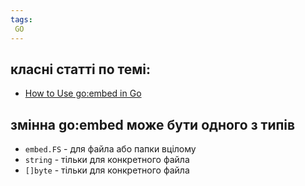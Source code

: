 ```yaml
---
tags:
 GO
---
```


## класні статті по темі:

- [How to Use go:embed in Go](https://blog.jetbrains.com/go/2021/06/09/how-to-use-go-embed-in-go-1-16/)





## змінна go:embed може бути одного з типів

- `embed.FS` - для файла або папки вцілому
- `string` - тільки для конкретного файла
- `[]byte` - тільки для конкретного файла